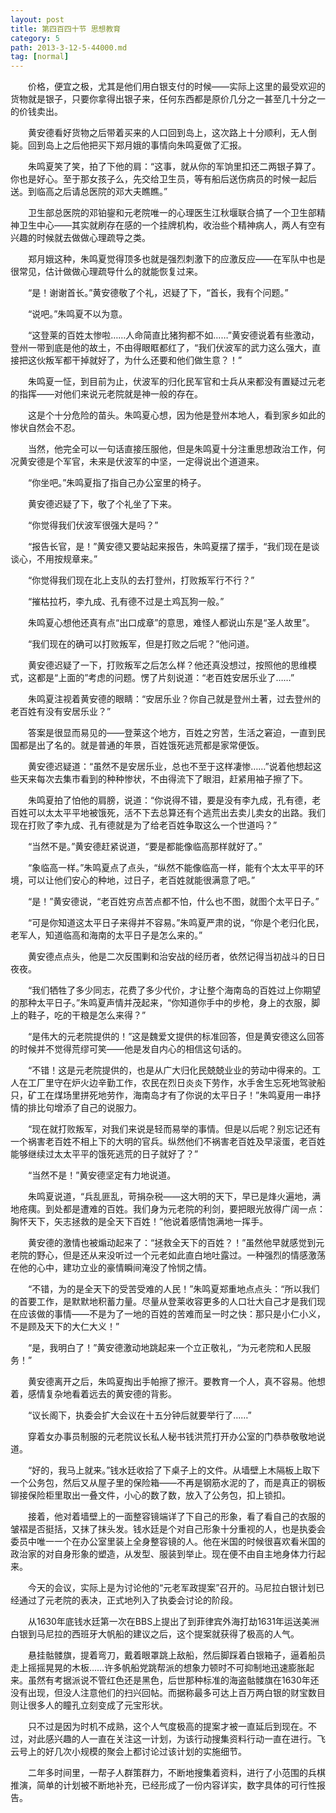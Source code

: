 ```yaml
---
layout: post
title: 第四百四十节 思想教育
category: 5
path: 2013-3-12-5-44000.md
tag: [normal]
---
```


　　价格，便宜之极，尤其是他们用白银支付的时候——实际上这里的最受欢迎的货物就是银子，只要你拿得出银子来，任何东西都是原价几分之一甚至几十分之一的价钱卖出。

　　黄安德看好货物之后带着买来的人口回到岛上，这次路上十分顺利，无人倒毙。回到岛上之后他把买下郑月娥的事情向朱鸣夏做了汇报。

　　朱鸣夏笑了笑，拍了下他的肩：“这事，就从你的军饷里扣还二两银子算了。你也是好心。至于那女孩子么，先交给卫生员，等有船后送伤病员的时候一起后送。到临高之后请总医院的邓大夫瞧瞧。”

　　卫生部总医院的邓铂鋆和元老院唯一的心理医生江秋堰联合搞了一个卫生部精神卫生中心——其实就刷存在感的一个挂牌机构，收治些个精神病人，两人有空有兴趣的时候就去做做心理疏导之类。

　　郑月娥这种，朱鸣夏觉得顶多也就是强烈刺激下的应激反应——在军队中也是很常见，估计做做心理疏导什么的就能恢复过来。

　　“是！谢谢首长。”黄安德敬了个礼，迟疑了下，“首长，我有个问题。”

　　“说吧。”朱鸣夏不以为意。

　　“这登莱的百姓太惨啦……人命简直比猪狗都不如……”黄安德说着有些激动，登州一带到底是他的故土，不由得眼眶都红了，“我们伏波军的武力这么强大，直接把这伙叛军都干掉就好了，为什么还要和他们做生意？！”

　　朱鸣夏一怔，到目前为止，伏波军的归化民军官和士兵从来都没有置疑过元老的指挥——对他们来说元老院就是神一般的存在。

　　这是个十分危险的苗头。朱鸣夏心想，因为他是登州本地人，看到家乡如此的惨状自然会不忍。

　　当然，他完全可以一句话直接压服他，但是朱鸣夏十分注重思想政治工作，何况黄安德是个军官，未来是伏波军的中坚，一定得说出个道道来。

　　“你坐吧。”朱鸣夏指了指自己办公室里的椅子。

　　黄安德迟疑了下，敬了个礼坐了下来。

　　“你觉得我们伏波军很强大是吗？”

　　“报告长官，是！”黄安德又要站起来报告，朱鸣夏摆了摆手，“我们现在是谈谈心，不用按规章来。”

　　“你觉得我们现在北上支队的去打登州，打败叛军行不行？”

　　“摧枯拉朽，李九成、孔有德不过是土鸡瓦狗一般。”

　　朱鸣夏心想他还真有点“出口成章”的意思，难怪人都说山东是“圣人故里”。

　　“我们现在的确可以打败叛军，但是打败之后呢？”他问道。

　　黄安德迟疑了一下，打败叛军之后怎么样？他还真没想过，按照他的思维模式，这都是“上面的”考虑的问题。愣了片刻说道：“老百姓安居乐业了……”

　　朱鸣夏注视着黄安德的眼睛：“安居乐业？你自己就是登州土著，过去登州的老百姓有没有安居乐业？”

　　答案是很显而易见的——登莱这个地方，百姓之穷苦，生活之窘迫，一直到民国都是出了名的。就是普通的年景，百姓饿死逃荒都是家常便饭。

　　黄安德迟疑道：“虽然不是安居乐业，总也不至于这样凄惨……”说着他想起这些天来每次去集市看到的种种惨状，不由得流下了眼泪，赶紧用袖子擦了下。

　　朱鸣夏拍了怕他的肩膀，说道：“你说得不错，要是没有李九成，孔有德，老百姓可以太太平平地被饿死，活不下去总算还有个逃荒出去卖儿卖女的出路。我们现在打败了李九成、孔有德就是为了给老百姓争取这么一个世道吗？”

　　“当然不是。”黄安德赶紧说道，“要是都能像临高那样就好了。”

　　“象临高一样。”朱鸣夏点了点头，“纵然不能像临高一样，能有个太太平平的环境，可以让他们安心的种地，过日子，老百姓就能很满意了吧。”

　　“是！”黄安德说，“老百姓穷点苦点都不怕，什么也不图，就图个太平日子。”

　　“可是你知道这太平日子来得并不容易。”朱鸣夏严肃的说，“你是个老归化民，老军人，知道临高和海南的太平日子是怎么来的。”

　　黄安德点点头，他是二次反围剿和治安战的经历者，依然记得当初战斗的日日夜夜。

　　“我们牺牲了多少同志，花费了多少代价，才让整个海南岛的百姓过上你期望的那种太平日子。”朱鸣夏声情并茂起来，“你知道你手中的步枪，身上的衣服，脚上的鞋子，吃的干粮是怎么来得？”

　　“是伟大的元老院提供的！”这是魏爱文提供的标准回答，但是黄安德这么回答的时候并不觉得荒缪可笑——他是发自内心的相信这句话的。

　　“不错！这是元老院提供的，也是从广大归化民兢兢业业的劳动中得来的。工人在工厂里守在炉火边辛勤工作，农民在烈日炎炎下劳作，水手舍生忘死地驾驶船只，矿工在煤场里拼死地劳作，海南岛才有了你说的太平日子！”朱鸣夏用一串抒情的排比句增添了自己的说服力。

　　“现在就打败叛军，对我们来说是轻而易举的事情。但是以后呢？别忘记还有一个祸害老百姓不相上下的大明的官兵。纵然他们不祸害老百姓及早滚蛋，老百姓能够继续过太太平平的饿死逃荒的日子就好了？”

　　“当然不是！”黄安德坚定有力地说道。

　　朱鸣夏说道，“兵乱匪乱，苛捐杂税——这大明的天下，早已是烽火遍地，满地疮痍。到处都是遭难的百姓。我们身为元老院的利剑，要把眼光放得广阔一点：胸怀天下，矢志拯救的是全天下百姓！”他说着感情饱满地一挥手。

　　黄安德的激情也被煽动起来了：“拯救全天下的百姓？！”虽然他早就感觉到元老院的野心，但是还从来没听过一个元老如此直白地吐露过。一种强烈的情感激荡在他的心中，建功立业的豪情瞬间淹没了怜悯之情。

　　“不错，为的是全天下的受苦受难的人民！”朱鸣夏郑重地点点头：“所以我们的首要工作，是默默地积蓄力量。尽量从登莱收容更多的人口壮大自己才是我们现在应该做的事情——不是为了一地的百姓的苦难而呈一时之快：那只是小仁小义，不是顾及天下的大仁大义！”

　　“是，我明白了！”黄安德激动地跳起来一个立正敬礼，“为元老院和人民服务！”

　　黄安德离开之后，朱鸣夏掏出手帕擦了擦汗。要教育一个人，真不容易。他想着，感情复杂地看着远去的黄安德的背影。

　　“议长阁下，执委会扩大会议在十五分钟后就要举行了……”

　　穿着女办事员制服的元老院议长私人秘书钱洪荒打开办公室的门恭恭敬敬地说道。

　　“好的，我马上就来。”钱水廷收拾了下桌子上的文件。从墙壁上木隔板上取下一个公务包，然后又从屋子里的保险箱——不再是钢筋水泥的了，而是真正的钢板铆接保险柜里取出一叠文件，小心的数了数，放入了公务包，扣上锁扣。

　　接着，他对着墙壁上的一面整容镜端详了下自己的形象，看了看自己的衣服的皱褶是否挺括，又抹了抹头发。钱水廷是个对自己形象十分重视的人，也是执委会委员中唯一一个在办公室里装上全身整容镜的人。他在米国的时候很喜欢看米国的政治家的对自身形象的塑造，从发型、服装到举止。现在便不由自主地身体力行起来。

　　今天的会议，实际上是为讨论他的“元老军政提案”召开的。马尼拉白银计划已经通过了元老院的表决，正式地列入了执委会讨论的阶段。

　　从1630年底钱水廷第一次在BBS上提出了到菲律宾外海打劫1631年运送美洲白银到马尼拉的西班牙大帆船的建议之后，这个提案就获得了极高的人气。

　　悬挂骷髅旗，提着弯刀，戴着眼罩跳上敌船，然后脚踩着白银箱子，逼着船员走上摇摇晃晃的木板……许多帆船党跳帮派的想象力顿时不可抑制地迅速膨胀起来。虽然有考据派说不管红色还是黑色，后世那种标准的海盗骷髅旗在1630年还没有出现，但没人注意他们的扫兴回帖。而据称最多可达上百万两白银的财宝数目则让很多人的瞳孔立刻变成了元宝形状。

　　只不过是因为时机不成熟，这个人气度极高的提案才被一直延后到现在。不过，对此感兴趣的人一直在关注这一计划，为该行动搜集资料行动一直在进行。飞云号上的好几次小规模的聚会上都讨论过该计划的实施细节。

　　二年多时间里，一帮子人群策群力，不断地搜集着资料，进行了小范围的兵棋推演，简单的计划被不断地补充，已经形成了一份内容详实，数字具体的可行性报告。
